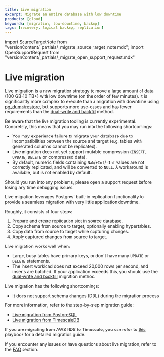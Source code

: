 ```yaml
---
title: Live migration
excerpt: Migrate an entire database with low downtime
products: [cloud]
keywords: [migration, low-downtime, backup]
tags: [recovery, logical backup, replication]
---
```

import SourceTargetNote from "versionContent/_partials/_migrate_source_target_note.mdx";
import OpenSupportRequest from "versionContent/_partials/_migrate_open_support_request.mdx"

# Live migration

Live migration is a new migration strategy to move a large amount of data
(100&nbsp;GB-10&nbsp;TB+) with low downtime (on the order of few minutes). It
is significantly more complex to execute than a migration with downtime using
[pg_dump/restore][pg-dump-and-restore], but supports more use-cases and has
fewer requirements than the [dual-write and backfill] method.

<Highlight type="important">

Be aware that the live migration tooling is currently experimental. Concretely,
this means that you may run into the following shortcomings:

- You may experience failure to migrate your database due to incompatibilities
  between the source and target (e.g. tables with generated columns cannot be
  replicated).
- Live migration does not yet support mutable compression (`INSERT`, `UPDATE`,
  `DELETE` on compressed data).
- By default, numeric fields containing `NaN`/`+Inf`/`-Inf` values are not
  correctly replicated, and will be converted to `NULL`. A workaround is
  available, but is not enabled by default.

Should you run into any problems, please open a support request before losing
any time debugging issues.
<OpenSupportRequest />

</Highlight>

Live migration leverages Postgres' built-in replication functionality to
provide a seamless migration with very little application downtime.

<SourceTargetNote />

Roughly, it consists of four steps:

1. Prepare and create replication slot in source database.
2. Copy schema from source to target, optionally enabling hypertables.
3. Copy data from source to target while capturing changes.
4. Apply captured changes from source to target.

Live migration works well when:
- Large, busy tables have primary keys, or don't have many `UPDATE` or
  `DELETE` statements.
- The insert workload does not exceed 20,000 rows per second, and
  inserts are batched. If your application exceeds this, you should use
  the [dual-write and backfill] migration method.

Live migration has the following shortcomings:
- It does not support schema changes (DDL) during the migration process

For more information, refer to the step-by-step migration guide:

- [Live migration from PostgreSQL][from-postgres]
- [Live migration from TimescaleDB][from-timescaledb]

If you are migrating from AWS RDS to Timescale, you can refer to [this][live-migration-playbook] playbook
for a detailed migration guide.

If you encounter any issues or have questions about live migration, refer to the [FAQ] section.

[from-postgres]: /migrate/:currentVersion:/live-migration/live-migration-from-postgres/
[from-timescaledb]: /migrate/:currentVersion:/live-migration/live-migration-from-timescaledb/
[pg-dump-and-restore]: /migrate/:currentVersion:/pg-dump-and-restore/
[dual-write and backfill]: /migrate/:currentVersion:/dual-write-and-backfill/
[live-migration-playbook]: /migrate/:currentVersion:/playbooks/rds-timescale-live-migration/
[FAQ]: /migrate/:currentVersion:/live-migration/live-migration-faq/
